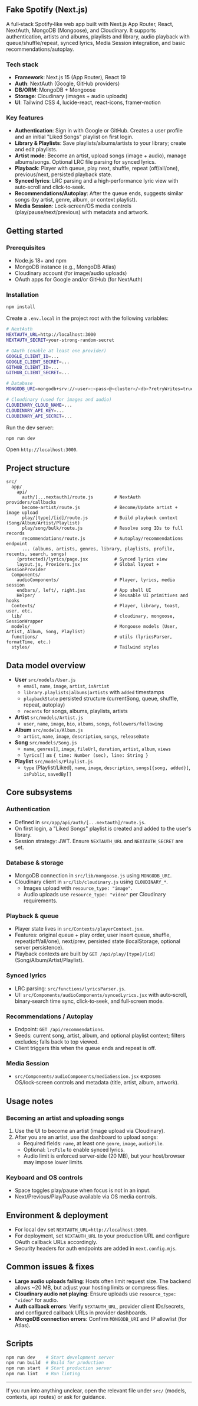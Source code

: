## Fake Spotify (Next.js)

A full‑stack Spotify‑like web app built with Next.js App Router, React, NextAuth, MongoDB (Mongoose), and Cloudinary. It supports authentication, artists and albums, playlists and library, audio playback with queue/shuffle/repeat, synced lyrics, Media Session integration, and basic recommendations/autoplay.

### Tech stack
- **Framework**: Next.js 15 (App Router), React 19
- **Auth**: NextAuth (Google, GitHub providers)
- **DB/ORM**: MongoDB + Mongoose
- **Storage**: Cloudinary (images + audio uploads)
- **UI**: Tailwind CSS 4, lucide-react, react-icons, framer-motion

### Key features
- **Authentication**: Sign in with Google or GitHub. Creates a user profile and an initial "Liked Songs" playlist on first login.
- **Library & Playlists**: Save playlists/albums/artists to your library; create and edit playlists.
- **Artist mode**: Become an artist, upload songs (image + audio), manage albums/songs. Optional LRC file parsing for synced lyrics.
- **Playback**: Player with queue, play next, shuffle, repeat (off/all/one), previous/next, persisted playback state.
- **Synced lyrics**: LRC parsing and a high‑performance lyric view with auto‑scroll and click‑to‑seek.
- **Recommendations/Autoplay**: After the queue ends, suggests similar songs (by artist, genre, album, or context playlist).
- **Media Session**: Lock‑screen/OS media controls (play/pause/next/previous) with metadata and artwork.

## Getting started

### Prerequisites
- Node.js 18+ and npm
- MongoDB instance (e.g., MongoDB Atlas)
- Cloudinary account (for image/audio uploads)
- OAuth apps for Google and/or GitHub (for NextAuth)

### Installation
```bash
npm install
```

Create a `.env.local` in the project root with the following variables:

```bash
# NextAuth
NEXTAUTH_URL=http://localhost:3000
NEXTAUTH_SECRET=your-strong-random-secret

# OAuth (enable at least one provider)
GOOGLE_CLIENT_ID=...
GOOGLE_CLIENT_SECRET=...
GITHUB_CLIENT_ID=...
GITHUB_CLIENT_SECRET=...

# Database
MONGODB_URI=mongodb+srv://<user>:<pass>@<cluster>/<db>?retryWrites=true&w=majority

# Cloudinary (used for images and audio)
CLOUDINARY_CLOUD_NAME=...
CLOUDINARY_API_KEY=...
CLOUDINARY_API_SECRET=...
```

Run the dev server:
```bash
npm run dev
```
Open `http://localhost:3000`.

## Project structure

```text
src/
  app/
    api/
      auth/[...nextauth]/route.js        # NextAuth providers/callbacks
      become-artist/route.js             # Become/Update artist + image upload
      play/[type]/[id]/route.js          # Build playback context (Song/Album/Artist/Playlist)
      play/song/bulk/route.js            # Resolve song IDs to full records
      recommendations/route.js           # Autoplay/recommendations endpoint
      ... (albums, artists, genres, library, playlists, profile, recents, search, songs)
    (protected)/lyrics/page.jsx          # Synced lyrics view
    layout.js, Providers.jsx             # Global layout + SessionProvider
  Components/
    audioComponents/                     # Player, lyrics, media session
    endbars/, left/, right.jsx           # App shell UI
    Helper/                              # Reusable UI primitives and hooks
  Contexts/                              # Player, library, toast, user, etc.
  lib/                                   # cloudinary, mongoose, SessionWrapper
  models/                                # Mongoose models (User, Artist, Album, Song, Playlist)
  functions/                             # utils (lyricsParser, formatTime, etc.)
  styles/                                # Tailwind styles
```

## Data model overview
- **User** `src/models/User.js`
  - `email`, `name`, `image`, `artist`, `isArtist`
  - `library.playlists|albums|artists` with `added` timestamps
  - `playbackState` persisted structure (currentSong, queue, shuffle, repeat, autoplay)
  - `recents` for songs, albums, playlists, artists
- **Artist** `src/models/Artist.js`
  - `user`, `name`, `image`, `bio`, `albums`, `songs`, `followers/following`
- **Album** `src/models/Album.js`
  - `artist`, `name`, `image`, `description`, `songs`, `releaseDate`
- **Song** `src/models/Song.js`
  - `name`, `genres[]`, `image`, `fileUrl`, `duration`, `artist`, `album`, `views`
  - `lyrics[]` as `{ time: Number (sec), line: String }`
- **Playlist** `src/models/Playlist.js`
  - `type` (Playlist/Liked), `name`, `image`, `description`, `songs[{song, added}]`, `isPublic`, `savedBy[]`

## Core subsystems

### Authentication
- Defined in `src/app/api/auth/[...nextauth]/route.js`.
- On first login, a "Liked Songs" playlist is created and added to the user's library.
- Session strategy: JWT. Ensure `NEXTAUTH_URL` and `NEXTAUTH_SECRET` are set.

### Database & storage
- MongoDB connection in `src/lib/mongoose.js` using `MONGODB_URI`.
- Cloudinary client in `src/lib/cloudinary.js` using `CLOUDINARY_*`.
  - Images upload with `resource_type: "image"`.
  - Audio uploads use `resource_type: "video"` per Cloudinary requirements.

### Playback & queue
- Player state lives in `src/Contexts/playerContext.jsx`.
- Features: original queue + play order, user insert queue, shuffle, repeat(off/all/one), next/prev, persisted state (localStorage, optional server persistence).
- Playback contexts are built by `GET /api/play/[type]/[id]` (Song/Album/Artist/Playlist).

### Synced lyrics
- LRC parsing: `src/functions/lyricsParser.js`.
- UI: `src/Components/audioComponents/syncedLyrics.jsx` with auto‑scroll, binary‑search time sync, click‑to‑seek, and full‑screen mode.

### Recommendations / Autoplay
- Endpoint: `GET /api/recommendations`.
- Seeds: current song, artist, album, and optional playlist context; filters excludes; falls back to top viewed.
- Client triggers this when the queue ends and repeat is off.

### Media Session
- `src/Components/audioComponents/mediaSession.jsx` exposes OS/lock‑screen controls and metadata (title, artist, album, artwork).

## Usage notes

### Becoming an artist and uploading songs
1. Use the UI to become an artist (image upload via Cloudinary).
2. After you are an artist, use the dashboard to upload songs:
   - Required fields: `name`, at least one `genre`, `image`, `audioFile`.
   - Optional: `lrcFile` to enable synced lyrics.
   - Audio limit is enforced server‑side (20 MB), but your host/browser may impose lower limits.

### Keyboard and OS controls
- Space toggles play/pause when focus is not in an input.
- Next/Previous/Play/Pause available via OS media controls.

## Environment & deployment
- For local dev set `NEXTAUTH_URL=http://localhost:3000`.
- For deployment, set `NEXTAUTH_URL` to your production URL and configure OAuth callback URLs accordingly.
- Security headers for auth endpoints are added in `next.config.mjs`.

## Common issues & fixes
- **Large audio uploads failing**: Hosts often limit request size. The backend allows ~20 MB, but adjust your hosting limits or compress files.
- **Cloudinary audio not playing**: Ensure uploads use `resource_type: "video"` for audio.
- **Auth callback errors**: Verify `NEXTAUTH_URL`, provider client IDs/secrets, and configured callback URLs in provider dashboards.
- **MongoDB connection errors**: Confirm `MONGODB_URI` and IP allowlist (for Atlas).

## Scripts
```bash
npm run dev    # Start development server
npm run build  # Build for production
npm run start  # Start production server
npm run lint   # Run linting
```

---

If you run into anything unclear, open the relevant file under `src/` (models, contexts, api routes) or ask for guidance.